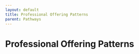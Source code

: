 ```yaml
---
layout: default
title: Professional Offering Patterns
parent: Pathways
---
```

# Professional Offering Patterns
